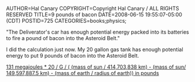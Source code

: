 AUTHOR=Hal Canary
COPYRIGHT=Copyright Hal Canary / ALL RIGHTS RESERVED
TITLE=9 pounds of bacon
DATE=2008-06-15 19:55:07-05:00 (CDT)
POSTID=725
CATEGORIES=books;physics;

"The Deliverator's car has enough potential energy packed into its batteries to fire a pound of bacon into the Asteroid Belt."

I did the calculation just now. My 20 gallon gas tank has enough potential energy to put 9 pounds of bacon into the Asteroid Belt.

[131 megajoules \* 20 / G / ( (mass of sun / 414,703,838 km) - (mass of sun/ 149,597,887.5 km) - (mass of earth / radius of earth)) in pounds](https://www.google.com/search?q=131+megajoules+*+20+%2F+G+%2F+(+(mass+of+sun+%2F+414%2C703%2C838+km)+-+(mass+of+sun%2F+149%2C597%2C887.5+km)+-+(mass+of+earth+%2F+radius+of+earth))+in+pounds)
